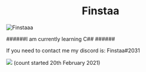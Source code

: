 <h1 align="center">Finstaa
 </h1>
<p align="left"> <img src="https://komarev.com/ghpvc/?username=Finstaaa" alt="Finstaaa" /> </p>

######I am currently learning C## ######

If you need to contact me my discord is: Finstaa#2031


![](![](https://hit.yhype.me/github/profile?user_id=49602930))
(count started 20th February 2021)
